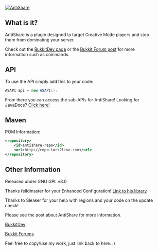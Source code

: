 [![AntiShare](http://www.local.t2ldev.com/AntiShare-BukkitDev-Logo.png)](http://dev.bukkit.org/server-mods/antishare)

What is it?
-----------

AntiShare is a plugin designed to target Creative Mode players and stop them from dominating your server.

Check out the [BukkitDev page](http://dev.bukkit.org/server-mods/antishare) or the [Bukkit Forum post](http://forums.bukkit.org/threads/56523) for more information such as commands.

API
---

To use the API simply add this to your code:

```java
ASAPI api = new ASAPI();
```

From there you can access the sub-APIs for AntiShare! Looking for JavaDocs? [Click here!](http://jd.t2ldev.com/AntiShare)

Maven
-----

POM Information:

```xml
<repository>
	<id>antishare-repo</id>
	<url>http://repo.turt2live.com</url>
</repository>
```

Other Information
-----------------

Released under GNU GPL v3.0

Thanks feildmaster for your Enhanced Configuration! 
[Link to his library](https://github.com/feildmaster/Configuration-Library)

Thanks to Sleaker for your help with regions and your code on the update check!

Please see the post about AntiShare for more information.

[BukkitDev](http://dev.bukkit.org/server-mods/antishare)

[Bukkit Forums](http://forums.bukkit.org/threads/56523)

Feel free to copy/use my work, just link back to here. :)

